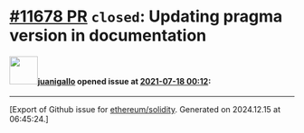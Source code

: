 # [\#11678 PR](https://github.com/ethereum/solidity/pull/11678) `closed`: Updating pragma version in documentation

#### <img src="https://avatars.githubusercontent.com/u/4969737?u=25af0732c0ad06df5a29e0b6bff9f3260fd9ff84&v=4" width="50">[juanigallo](https://github.com/juanigallo) opened issue at [2021-07-18 00:12](https://github.com/ethereum/solidity/pull/11678):






-------------------------------------------------------------------------------



[Export of Github issue for [ethereum/solidity](https://github.com/ethereum/solidity). Generated on 2024.12.15 at 06:45:24.]
